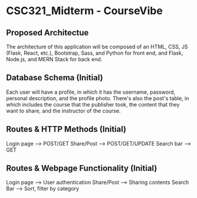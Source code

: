# CSC321_Midterm - CourseVibe
## Proposed Architectue
The architecture of this application will be composed of an HTML, CSS, JS (Flask, React, etc.), Bootstrap, Sass, and Python for front end, and Flask, Node.js, and MERN Stack for back end.
## Database Schema (Initial)
Each user will have a profile, in which it has the username, password, personal description, and the profile photo. There's also the post's table, in which includes the course that the publisher took, the content that they want to share, and the instructor of the course.
## Routes & HTTP Methods (Initial)
Login page --> POST/GET
Share/Post --> POST/GET/UPDATE
Search bar --> GET
## Routes & Webpage Functionality (Initial)
Login page --> User authentication
Share/Post --> Sharing contents
Search Bar --> Sort, filter by category
